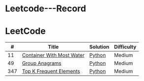 # Leetcode---Record






LeetCode
========


| # | Title | Solution | Difficulty |
|---| ----- | -------- | ---------- |
|11|[Container With Most Water]([https://leetcode.com/problems/group-anagrams/description/](https://leetcode.com/problems/container-with-most-water/description/)) | [Python](https://github.com/kkbbg3107/Leetcode---Record/issues/36)|Medium|
|49|[Group Anagrams](https://leetcode.com/problems/group-anagrams/description/) | [Python](https://github.com/kkbbg3107/Leetcode---Record/issues/30)|Medium|
|347|[Top K Frequent Elements](https://leetcode.com/problems/top-k-frequent-elements/description/) | [Python](https://github.com/kkbbg3107/Leetcode---Record/issues/31)|Medium|
